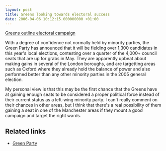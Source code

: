```yaml
---
layout: post
title: Greens looking towards electoral success
date: 2006-04-06 10:12:15.000000000 +01:00
---
```


[Greens outline electoral campaign](http://news.bbc.co.uk/1/hi/uk_politics/4880400.stm)

With a degree of confidence not normally held by minority parties, the Green Party has announced that it will be fielding over 1,300 candidates in this year's local elections, contesting over a quarter of the 4,000+ council seats that are up for grabs in May. They are apparently upbeat about making gains in several of the London boroughs, and are targetting areas such as Oxford where they already hold the balance of power and also performed better than any other minority parties in the 2005 general election.

My personal view is that this may be the first chance that the Greens have at gaining enough seats to be considered a proper political force instead of their current status as a left-wing minority party. I can't really comment on their chances in other areas, but I think that there's a real possibility of them gaining a seat in one of the Manchester areas if they mount a good campaign and target the right wards.

## Related links

 * [Green Party](http://www.greenparty.org.uk/)

